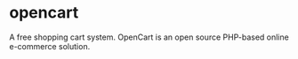 opencart
========

A free shopping cart system. OpenCart is an open source PHP-based online e-commerce solution.
